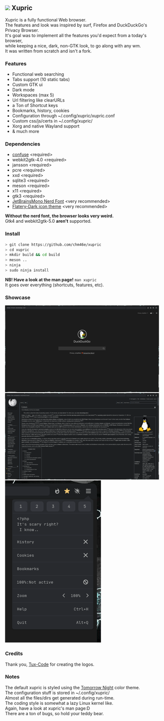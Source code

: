 ## <img src="res/xupric.png" width=18> Xupric

Xupric is a fully functional Web browser.\
The features and look was inspired by surf, Firefox and DuckDuckGo's Privacy Browser.\
It's goal was to implement all the features you'd expect from a today's browser,\
while keeping a nice, dark, non-GTK look, to go along with any wm.\
It was written from scratch and isn't a fork.

### Features
* Functional web searching
* Tabs support (10 static tabs)
* Custom GTK ui
* Dark mode
* Workspaces (max 5)
* Url filtering like clearURLs
* a Ton of Shortcut keys
* Bookmarks, history, cookies
* Configuration through ~/.config/xupric/xupric.conf
* Custom css/js/certs in ~/.config/xupric/
* Xorg and native Wayland support
* & much more

### Dependencies
* <a href="https://github.com/libconfuse/libconfuse">confuse</a> \<required\>
* webkit2gtk-4.0 \<required\>
* jansson \<required\>
* pcre \<required\>
* xxd \<required\>
* sqlite3 \<required\>
* meson \<required\>
* x11 \<required\>
* gtk3 \<required\>
* <a href="https://www.nerdfonts.com/font-downloads">JetBrainsMono Nerd Font</a> \<very recommended\>
* <a href="https://github.com/cbrnix/Flatery">Flatery-Dark icon theme</a> \<very recommended\>

__Without the nerd font, the browser looks very weird.__\
Gtk4 and webkit2gtk-5.0 __aren't__ supported.

### Install
```sh
> git clone https://github.com/chm46e/xupric
> cd xupric
> mkdir build && cd build
> meson ..
> ninja
> sudo ninja install
```
__NB! Have a look at the man page!__ ```man xupric```\
It goes over everything (shortcuts, features, etc).

### Showcase
<img src="res/previews/xupric_start.png">
<img src="res/previews/xupric_wiki.png">
<img src="res/previews/xupric_menu.png">

### Credits
Thank you, <a href="https://github.com/Tux-Code">Tux-Code</a> for creating the logos.

### Notes
The default xupric is styled using the <a href="https://github.com/ChrisKempson/Tomorrow-Theme">Tomorrow Night</a> color theme.\
The configuration stuff is stored in ~/.config/xupric/\
Almost all the files/dirs get generated during run-time.\
The coding style is somewhat a lazy Linux kernel like.\
Again, have a look at xupric's man page:D\
There are a ton of bugs, so hold your teddy bear.
